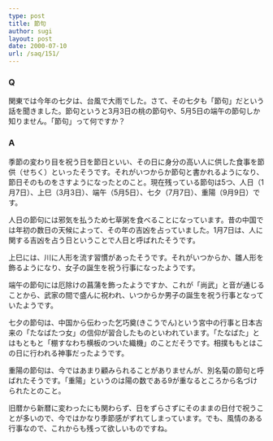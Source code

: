 ```yaml
---
type: post
title: 節句
author: sugi
layout: post
date: 2000-07-10
url: /saq/151/
---
```

### Q 

関東では今年の七夕は、台風で大雨でした。さて、その七夕も「節句」だという話を聞きました。節句というと3月3日の桃の節句や、5月5日の端午の節句しか知りません。「節句」って何ですか？

### A 

季節の変わり目を祝う日を節日といい、その日に身分の高い人に供した食事を節供（せちく）といったそうです。それがいつからか節句と書かれるようになり、節日そのものをさすようになったとのこと。現在残っている節句は5つ、人日（1月7日）、上巳（3月3日）、端午（5月5日）、七夕（7月7日）、重陽（9月9日）です。

人日の節句には邪気を払うため七草粥を食べることになっています。昔の中国では年初の数日の天候によって、その年の吉凶を占っていました。1月7日は、人に関する吉凶を占う日ということで人日と呼ばれたそうです。

上巳には、川に人形を流す習慣があったそうです。それがいつからか、雛人形を飾るようになり、女子の誕生を祝う行事になったようです。

端午の節句には厄除けの菖蒲を飾ったようですか、これが「尚武」と音が通じることから、武家の間で盛んに祝われ、いつからか男子の誕生を祝う行事となっていたようです。

七夕の節句は、中国から伝わった乞巧奠(きこうでん)という宮中の行事と日本古来の「たなばたつ女」の信仰が習合したものといわれています。「たなばた」とはもともと「棚すなわち横板のついた織機」のことだそうです。相撲ももとはこの日に行われる神事だったようです。

重陽の節句は、今ではあまり顧みられることがありませんが、別名菊の節句と呼ばれたそうです。「重陽」というのは陽の数である9が重なるところから名づけられたとのこと。

旧暦から新暦に変わったにも関わらず、日をずらさずにそのままの日付で祝うことが多いので、今ではかなり季節感がずれてしまっています。でも、風情のある行事なので、これからも残って欲しいものですね。
